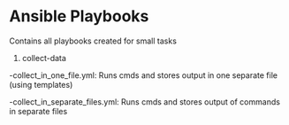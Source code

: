 # Ansible Playbooks

Contains all playbooks created for small tasks

1. collect-data

-collect_in_one_file.yml: Runs cmds and stores output in one separate file (using templates)

-collect_in_separate_files.yml: Runs cmds and stores output of commands in separate files
